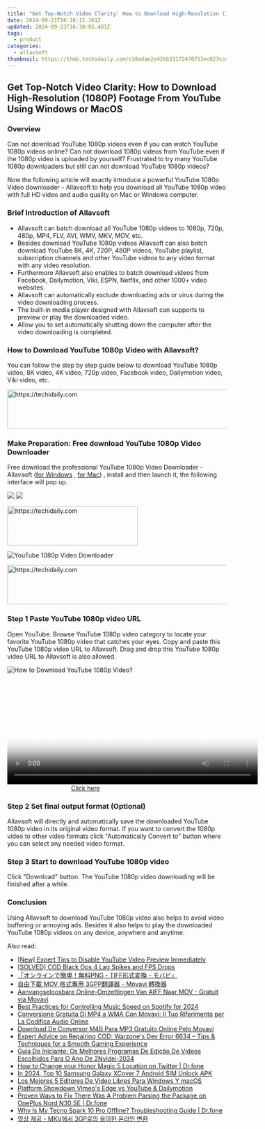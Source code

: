 ```yaml
---
title: "Get Top-Notch Video Clarity: How to Download High-Resolution (1080P) Footage From YouTube Using Windows or MacOS"
date: 2024-09-21T16:16:12.361Z
updated: 2024-09-23T16:38:05.481Z
tags:
  - product
categories:
  - allavsoft
thumbnail: https://thmb.techidaily.com/c38adae2e42bb33172470753ec027ccdb4d1aafb812ed418ac2e91f37424af9f.jpg
---
```


## Get Top-Notch Video Clarity: How to Download High-Resolution (1080P) Footage From YouTube Using Windows or MacOS

### Overview

Can not download YouTube 1080p videos even if you can watch YouTube 1080p videos online? Can not download 1080p videos from YouTube even if the 1080p video is uploaded by yourself? Frustrated to try many YouTube 1080p downloaders but still can not download YouTube 1080p videos?

Now the following article will exactly introduce a powerful YouTube 1080p Video downloader - Allavsoft to help you download all YouTube 1080p video with full HD video and audio quality on Mac or Windows computer.

### Brief Introduction of Allavsoft

* Allavsoft can batch download all YouTube 1080p videos to 1080p, 720p, 480p, MP4, FLV, AVI, WMV, MKV, MOV, etc.
* Besides download YouTube 1080p videos Allavsoft can also batch download YouTube 8K, 4K, 720P, 480P videos, YouTube playlist, subscription channels and other YouTube videos to any video format with any video resolution.
* Furthermore Allavsoft also enables to batch download videos from Facebook, Dailymotion, Viki, ESPN, Netflix, and other 1000+ video websites.
* Allavsoft can automatically exclude downloading ads or virus during the video downloading process.
* The built-in media player designed with Allavsoft can supports to preview or play the downloaded video.
* Allow you to set automatically shutting down the computer after the video downloading is completed.

### How to Download YouTube 1080p Video with Allavsoft?

You can follow the step by step guide below to download YouTube 1080p video, 8K video, 4K video, 720p video, Facebook video, Dailymotion video, Viki video, etc.

<!-- affiliate ads begin -->
<a href="https://appsumo.8odi.net/c/5597632/2151866/7443" target="_top" id="2151866">
  <img src="//a.impactradius-go.com/display-ad/7443-2151866" border="0" alt="https://techidaily.com" width="728" height="90"/>
</a>
<img height="0" width="0" src="https://appsumo.8odi.net/i/5597632/2151866/7443" style="position:absolute;visibility:hidden;" border="0" />
<!-- affiliate ads end -->

### Make Preparation: Free download YouTube 1080p Video Downloader

Free download the professional YouTube 1080p Video Downloader - Allavsoft ([for Windows](https://tools.techidaily.com/allavsoft/products/) , [for Mac](https://tools.techidaily.com/allavsoft/products/)) , install and then launch it, the following interface will pop up.

[![](https://www.allavsoft.com/how-to/../images/how-to/free-download-win.jpg)](https://tools.techidaily.com/allavsoft/products/) [![](https://www.allavsoft.com/how-to/../images/how-to/free-download-mac.jpg)](https://tools.techidaily.com/allavsoft/products/)

<!-- affiliate ads begin -->
<a href="https://laganoo.pxf.io/c/5597632/1657396/16446" target="_top" id="1657396">
  <img src="//a.impactradius-go.com/display-ad/16446-1657396" border="0" alt="https://techidaily.com" width="300" height="90"/>
</a>
<img height="0" width="0" src="https://laganoo.pxf.io/i/5597632/1657396/16446" style="position:absolute;visibility:hidden;" border="0" />
<!-- affiliate ads end -->

![YouTube 1080p Video Downloader](https://www.allavsoft.com/how-to/../images/allavsoft/screen-shot-600.jpg)

<!-- affiliate ads begin -->
<a href="https://ephamedtechinc.pxf.io/c/5597632/2136627/26400" target="_top" id="2136627">
  <img src="//a.impactradius-go.com/display-ad/26400-2136627" border="0" alt="https://techidaily.com" width="728" height="90"/>
</a>
<img height="0" width="0" src="https://ephamedtechinc.pxf.io/i/5597632/2136627/26400" style="position:absolute;visibility:hidden;" border="0" />
<!-- affiliate ads end -->

### Step 1 Paste YouTube 1080p video URL

Open YouTube. Browse YouTube 1080p video category to locate your favorite YouTube 1080p video that catches your eyes. Copy and paste this YouTube 1080p video URL to Allavsoft. Drag and drop this YouTube 1080p video URL to Allavsoft is also allowed.

![How to Download YouTube 1080p Video?](https://www.allavsoft.com/how-to/../images/how-to/download-rtmp-video/download-rtmp-video.jpg)

<!-- affiliate ads begin -->
<span id="1982457">
					<video width="576" height="240" style="cursor:pointer"
           poster="//a.impactradius-go.com/display-clicktoplayimage/1982457.png"
           onclick="if(!this.playClicked){this.play();this.setAttribute('controls',true);this.playClicked=true;}">
	   <source src="//a.impactradius-go.com/display-ad/22993-1982457">
	   <img src="//a.impactradius-go.com/display-clicktoplayimage/1982457.png" style="border: none; height: 100%; width: 100%; object-fit: contain">
	</video>
	<div style="width:360px;text-align:center"><a href="javascript:window.open(decodeURIComponent('https%3A%2F%2Fhomestyler.sjv.io%2Fc%2F5597632%2F1982457%2F22993'), '_blank');void(0);">Click here</a></div>
</span>
<img height="0" width="0" src="https://imp.pxf.io/i/5597632/1982457/22993" style="position:absolute;visibility:hidden;" border="0" />
<!-- affiliate ads end -->

### Step 2 Set final output format (Optional)

Allavsoft will directly and automatically save the downloaded YouTube 1080p video in its original video format. If you want to convert the 1080p video to other video formats click "Automatically Convert to" button where you can select any needed video format.

### Step 3 Start to download YouTube 1080p video

Click "Download" button. The YouTube 1080p video downloading will be finished after a while.

### Conclusion

Using Allavsoft to download YouTube 1080p video also helps to avoid video buffering or annoying ads. Besides it also helps to play the downloaded YouTube 1080p videos on any device, anywhere and anytime.

<ins class="adsbygoogle"
     style="display:block"
     data-ad-format="autorelaxed"
     data-ad-client="ca-pub-7571918770474297"
     data-ad-slot="1223367746"></ins>

<ins class="adsbygoogle"
     style="display:block"
     data-ad-client="ca-pub-7571918770474297"
     data-ad-slot="8358498916"
     data-ad-format="auto"
     data-full-width-responsive="true"></ins>

<span class="atpl-alsoreadstyle">Also read:</span>
<div><ul>
<li><a href="https://some-knowledge.techidaily.com/new-expert-tips-to-disable-youtube-video-preview-immediately/"><u>[New] Expert Tips to Disable YouTube Video Preview Immediately</u></a></li>
<li><a href="https://win-able.techidaily.com/solved-cod-black-ops-4-lag-spikes-and-fps-drops/"><u>[SOLVED] COD Black Ops 4 Lag Spikes and FPS Drops</u></a></li>
<li><a href="https://win-cheats.techidaily.com/pngtiff/"><u>「オンラインで簡単！無料PNG・TIFF形式変換 - モバビ」</u></a></li>
<li><a href="https://win-cheats.techidaily.com/1726220173637-mov-3gpp-movavi/"><u>自由下載 MOV 格式專用 3GPP翻譯器 - Movavi 轉換器</u></a></li>
<li><a href="https://win-cheats.techidaily.com/aanvangseloosbare-online-omzettingen-van-aiff-naar-mov-gratuit-via-movavi/"><u>Aanvangseloosbare Online-Omzettingen Van AIFF Naar MOV - Gratuit via Movavi</u></a></li>
<li><a href="https://article-tips.techidaily.com/best-practices-for-controlling-music-speed-on-spotify-for-2024/"><u>Best Practices for Controlling Music Speed on Spotify for 2024</u></a></li>
<li><a href="https://win-cheats.techidaily.com/conversione-gratuita-di-mp4-a-wma-con-movavi-il-tuo-riferimento-per-la-codifica-audio-online/"><u>Conversione Gratuita Di MP4 a WMA Con Movavi: Il Tuo Riferimento per La Codifica Audio Online</u></a></li>
<li><a href="https://win-cheats.techidaily.com/download-de-conversor-m4b-para-mp3-gratuito-online-pelo-movavi/"><u>Download De Conversor M4B Para MP3 Gratuito Online Pelo Movavi</u></a></li>
<li><a href="https://win-answers.techidaily.com/expert-advice-on-repairing-cod-warzones-dev-error-6634-tips-and-techniques-for-a-smooth-gaming-experience/"><u>Expert Advice on Repairing COD: Warzone's Dev Error 6634 – Tips & Techniques for a Smooth Gaming Experience</u></a></li>
<li><a href="https://win-cheats.techidaily.com/guia-do-iniciante-os-melhores-programas-de-edicao-de-videos-escolhidos-para-o-ano-de-2nvidei-2024/"><u>Guia Do Iniciante: Os Melhores Programas De Edição De Vídeos Escolhidos Para O Ano De 2Nvidei-2024</u></a></li>
<li><a href="https://location-social.techidaily.com/how-to-change-your-honor-magic-5-location-on-twitter-drfone-by-drfone-virtual-android/"><u>How to Change your Honor Magic 5 Location on Twitter | Dr.fone</u></a></li>
<li><a href="https://sim-unlock.techidaily.com/in-2024-top-10-samsung-galaxy-xcover-7-android-sim-unlock-apk-by-drfone-android/"><u>In 2024, Top 10 Samsung Galaxy XCover 7 Android SIM Unlock APK</u></a></li>
<li><a href="https://win-cheats.techidaily.com/los-mejores-5-editores-de-video-libres-para-windows-y-macos/"><u>Los Mejores 5 Editores De Video Libres Para Windows Y macOS</u></a></li>
<li><a href="https://youtube-webster.techidaily.com/orm-showdown-vimeos-edge-vs-youtube-and-dailymotion/"><u>Platform Showdown Vimeo's Edge vs YouTube & Dailymotion</u></a></li>
<li><a href="https://howto.techidaily.com/proven-ways-to-fix-there-was-a-problem-parsing-the-package-on-oneplus-nord-n30-se-drfone-by-drfone-fix-android-problems-fix-android-problems/"><u>Proven Ways to Fix There Was A Problem Parsing the Package on OnePlus Nord N30 SE | Dr.fone</u></a></li>
<li><a href="https://howto.techidaily.com/why-is-my-tecno-spark-10-pro-offline-troubleshooting-guide-drfone-by-drfone-fix-android-problems-fix-android-problems/"><u>Why Is My Tecno Spark 10 Pro Offline? Troubleshooting Guide | Dr.fone</u></a></li>
<li><a href="https://win-cheats.techidaily.com/mkv-3gp/"><u>영상 제공 - MKV에서 3GP로의 용이한 온라인 변환</u></a></li>
</ul></div>

